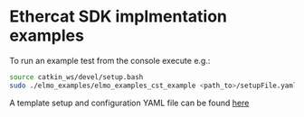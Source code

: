 # Ethercat SDK implmentation examples

To run an example test from the console execute e.g.:
```bash
source catkin_ws/devel/setup.bash
sudo ./elmo_examples/elmo_examples_cst_example <path_to>/setupFile.yaml
```

 A template setup and configuration YAML file can be found [here](https://bitbucket.org/leggedrobotics/actuator_verification_tests/src/)
